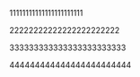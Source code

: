 11111111111111111111111

22222222222222222222222

333333333333333333333333

444444444444444444444444